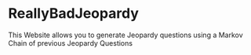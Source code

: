 # ReallyBadJeopardy
This Website allows you to generate Jeopardy questions using a Markov Chain of previous Jeopardy Questions

